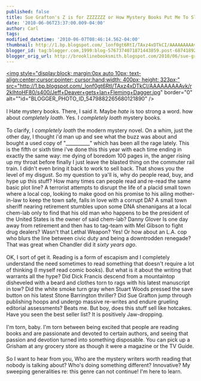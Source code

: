 ```yaml
---
published: false
title: Sue Grafton's Z is for ZZZZZZZ or How Mystery Books Put Me To Sleep
date: '2010-06-06T23:37:00.009-04:00'
author: Carl
tags: 
modified_datetime: '2010-06-07T08:46:14.562-04:00'
thumbnail: http://1.bp.blogspot.com/_lonf0gt6RtI/TAxz4xDTkCI/AAAAAAAAAvk/r2kIhtoHF80/s72-c/Jeff+Deaver+gets+Ian+Fleming+Dagger.jpg
blogger_id: tag:blogger.com,1999:blog-5767374071871443859.post-6874189239473673006
blogger_orig_url: http://brooklinebooksmith.blogspot.com/2010/06/sue-graftons-z-is-for-zzzzzzz-or-how.html
---
```


<a onblur="try {parent.deselectBloggerImageGracefully();} catch(e) {}" href="http://1.bp.blogspot.com/_lonf0gt6RtI/TAxz4xDTkCI/AAAAAAAAAvk/r2kIhtoHF80/s1600/Jeff+Deaver+gets+Ian+Fleming+Dagger.jpg"><img style="display:block; margin:0px auto 10px; text-align:center;cursor:pointer; cursor:hand;width: 400px; height: 323px;" src="http://1.bp.blogspot.com/_lonf0gt6RtI/TAxz4xDTkCI/AAAAAAAAAvk/r2kIhtoHF80/s400/Jeff+Deaver+gets+Ian+Fleming+Dagger.jpg" border="0" alt=""id="BLOGGER_PHOTO_ID_5479882265680121890" /></a><br /><br /> I Hate mystery books. There, I said it. Maybe <i>hate</i> is too strong a word. how about <i>completely loath</i>. Yes. I <i>completely loath</i> mystery books. <br /><br />To clarify, I <i>completely loath</i> the modern mystery novel. On a whim, just the other day, I thought i'd man up and see what the buzz was about and bought a used copy of "__________" which has been all the rage lately. This is the fifth or sixth time i've done this this year with each time ending in exactly the same way: me dying of boredom 100 pages in, the anger rising up my throat before finally I just leave the blasted thing on the  commuter rail train. I didn't even bring it back to work to sell back. That shows you the level of my disgust. So my question to ya'll is, why do people read, buy, and hype up this stuff? How many times can people read and re-read the same basic plot line? A terrorist attempts to disrupt the life of a placid small town where a local cop, looking to make good on his promise to his ailing mother-in-law to keep the town safe, falls in love with a corrupt DA? A small town sheriff nearing retirement stumbles upon some DNA shenanigans at a local chem-lab only to find that his old man who happens to be the president of the United States is the owner of said chem-lab?  Danny Glover Is one day away from retirement and then has to tag-team with Mel Gibson to fight drug dealers? Wasn't that Lethal Weapon? Yes! Or how about an L.A. cop who blurs the line between civic duty and being a downtrodden renegade? That was great when Chandler did it <i>sixty years ago</i>. <br /><br />OK, I sort of get it. Reading is a form of escapism and I completely understand the need sometimes to read something that doesn't require a lot of thinking (I myself read comic books). But what is it about the writing that warrants all the hype? Did Dick Francis descend from a mountaintop disheveled with a beard and clothes torn to rags with his latest manuscript in tow? Did the white smoke turn gray when Stuart Woods pressed the save button on his latest Stone Barrington thriller? Did Sue Grafton jump through publishing hoops and undergo massive re-writes and endure grueling editorial assessments? Beats me. But boy, does this stuff sell like hotcakes. Have you seen the best seller list? It is positively Jaw-dropping. <br /><br />I'm torn, baby. I'm torn between being excited that people are reading books and are passionate and devoted to certain authors, and seeing that passion and devotion turned into something disposable. You can pick up a Grisham at any grocery store as though it were a magazine or the TV Guide. <br /><br />So I want to hear from you, Who are the mystery writers worth reading that nobody is talking about? Who's doing something different?  Innovative? My sweeping generalities re: this genre can not continue! I'm here to learn.